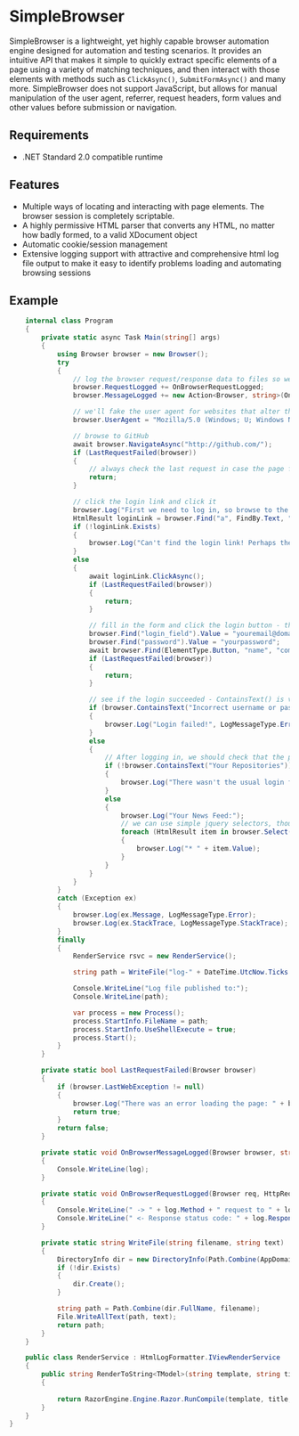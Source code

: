 SimpleBrowser
=============
SimpleBrowser is a lightweight, yet highly capable browser automation engine designed for automation and testing scenarios.
It provides an intuitive API that makes it simple to quickly extract specific elements of a page using a variety of matching
techniques, and then interact with those elements with methods such as `ClickAsync()`, `SubmitFormAsync()` and many more. SimpleBrowser
does not support JavaScript, but allows for manual manipulation of the user agent, referrer, request headers, form values and
other values before submission or navigation.

Requirements
------------
* .NET Standard 2.0 compatible runtime

Features
--------
* Multiple ways of locating and interacting with page elements. The browser session is completely scriptable.
* A highly permissive HTML parser that converts any HTML, no matter how badly formed, to a valid XDocument object
* Automatic cookie/session management
* Extensive logging support with attractive and comprehensive html log file output to make it easy to identify problems loading and automating browsing sessions

Example
-------

``` c#
    internal class Program
    {
        private static async Task Main(string[] args)
        {
            using Browser browser = new Browser();
            try
            {
                // log the browser request/response data to files so we can interrogate them in case of an issue with our scraping
                browser.RequestLogged += OnBrowserRequestLogged;
                browser.MessageLogged += new Action<Browser, string>(OnBrowserMessageLogged);

                // we'll fake the user agent for websites that alter their content for unrecognised browsers
                browser.UserAgent = "Mozilla/5.0 (Windows; U; Windows NT 6.1; en-US) AppleWebKit/534.10 (KHTML, like Gecko) Chrome/8.0.552.224 Safari/534.10";

                // browse to GitHub
                await browser.NavigateAsync("http://github.com/");
                if (LastRequestFailed(browser))
                {
                    // always check the last request in case the page failed to load
                    return;
                }

                // click the login link and click it
                browser.Log("First we need to log in, so browse to the login page, fill in the login details and submit the form.");
                HtmlResult loginLink = browser.Find("a", FindBy.Text, "Sign&nbsp;in");
                if (!loginLink.Exists)
                {
                    browser.Log("Can't find the login link! Perhaps the site is down for maintenance?");
                }
                else
                {
                    await loginLink.ClickAsync();
                    if (LastRequestFailed(browser))
                    {
                        return;
                    }

                    // fill in the form and click the login button - the fields are easy to locate because they have ID attributes
                    browser.Find("login_field").Value = "youremail@domain.com";
                    browser.Find("password").Value = "yourpassword";
                    await browser.Find(ElementType.Button, "name", "commit").ClickAsync();
                    if (LastRequestFailed(browser))
                    {
                        return;
                    }

                    // see if the login succeeded - ContainsText() is very forgiving, so don't worry about whitespace, casing, html tags separating the text, etc.
                    if (browser.ContainsText("Incorrect username or password"))
                    {
                        browser.Log("Login failed!", LogMessageType.Error);
                    }
                    else
                    {
                        // After logging in, we should check that the page contains elements that we recognise
                        if (!browser.ContainsText("Your Repositories"))
                        {
                            browser.Log("There wasn't the usual login failure message, but the text we normally expect isn't present on the page");
                        }
                        else
                        {
                            browser.Log("Your News Feed:");
                            // we can use simple jquery selectors, though advanced selectors are yet to be implemented
                            foreach (HtmlResult item in browser.Select("div.news .title"))
                            {
                                browser.Log("* " + item.Value);
                            }
                        }
                    }
                }
            }
            catch (Exception ex)
            {
                browser.Log(ex.Message, LogMessageType.Error);
                browser.Log(ex.StackTrace, LogMessageType.StackTrace);
            }
            finally
            {
                RenderService rsvc = new RenderService();

                string path = WriteFile("log-" + DateTime.UtcNow.Ticks + ".html", browser.RenderHtmlLogFile( rsvc, "SimpleBrowser Sample - Request Log"));

                Console.WriteLine("Log file published to:");
                Console.WriteLine(path);

                var process = new Process();
                process.StartInfo.FileName = path;
                process.StartInfo.UseShellExecute = true;
                process.Start();
            }
        }

        private static bool LastRequestFailed(Browser browser)
        {
            if (browser.LastWebException != null)
            {
                browser.Log("There was an error loading the page: " + browser.LastWebException.Message);
                return true;
            }
            return false;
        }

        private static void OnBrowserMessageLogged(Browser browser, string log)
        {
            Console.WriteLine(log);
        }

        private static void OnBrowserRequestLogged(Browser req, HttpRequestLog log)
        {
            Console.WriteLine(" -> " + log.Method + " request to " + log.Url);
            Console.WriteLine(" <- Response status code: " + log.ResponseCode);
        }

        private static string WriteFile(string filename, string text)
        {
            DirectoryInfo dir = new DirectoryInfo(Path.Combine(AppDomain.CurrentDomain.BaseDirectory, "Logs"));
            if (!dir.Exists)
            {
                dir.Create();
            }

            string path = Path.Combine(dir.FullName, filename);
            File.WriteAllText(path, text);
            return path;
        }
    }

    public class RenderService : HtmlLogFormatter.IViewRenderService
    {
        public string RenderToString<TModel>(string template, string title, TModel model)
        {
            
            return RazorEngine.Engine.Razor.RunCompile(template, title, model.GetType(), model);
        }
    }
}

```
